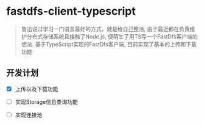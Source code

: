 # fastdfs-client-typescript

> 鲁迅说过学习一门语言最好的方式，就是给自己整活, 由于最近都在负责维护分布式存储系统且接触了Node.js, 便萌生了用TS写一个FastDfs客户端的想法.
基于TypeScript实现的FastDfs客户端, 目前实现了基本的上传和下载功能

## 开发计划
- [x] 上传以及下载功能
- [ ] 实现Storage信息查询功能
- [ ] 实现连接池

